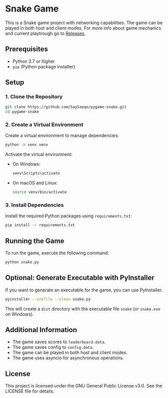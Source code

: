 # Snake Game

This is a Snake game project with networking capabilities. The game can be played in both host and client modes. For more info about game mechanics and current playtrough go to [Releases](https://github.com/SaySaeqo/pygame-snake/releases).

## Prerequisites

- Python 3.7 or higher
- `pip` (Python package installer)

## Setup

### 1. Clone the Repository

```bash
git clone https://github.com/SaySaeqo/pygame-snake.git
cd pygame-snake
```

### 2. Create a Virtual Environment

Create a virtual environment to manage dependencies:

```bash
python -m venv venv
```

Activate the virtual environment:

- On Windows:

  ```bash
  venv\Scripts\activate
  ```

- On macOS and Linux:

  ```bash
  source venv/bin/activate
  ```

### 3. Install Dependencies

Install the required Python packages using `requirements.txt`:

```bash
pip install -r requirements.txt
```

## Running the Game

To run the game, execute the following command:

```bash
python snake.py

```

## Optional: Generate Executable with PyInstaller

If you want to generate an executable for the game, you can use PyInstaller.

```bash
pyinstaller --onefile --clean snake.py

```

This will create a `dist` directory with the executable file `snake` (or `snake.exe` on Windows).

## Additional Information

- The game saves scores to `leaderboard.data`.
- The game saves config to `config.data`.
- The game can be played in both host and client modes.
- The game uses asyncio for asynchronous operations.

## License
This project is licensed under the GNU General Public License v3.0. See the LICENSE file for details.
